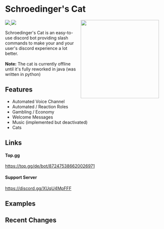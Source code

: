 # Schroedinger's Cat

<img align="right" src="https://user-images.githubusercontent.com/88390464/192118947-6e713788-9a1d-443d-b8ba-7d59f4dd4165.png" height="256" width="256">

<div>
   <a href="https://top.gg/bot/872475386620026971">
      <img src="https://top.gg/api/widget/servers/872475386620026971.svg">
   </a>
   <a href="https://www.discord.gg/XUqU4MpFFF">
      <img src="https://discordapp.com/api/guilds/872891293733388320/widget.png">
   </a>
</div>


Schroedinger's Cat is an easy-to-use discord bot providing slash commands to make your and your user's discord experience a lot better. <br><br>
**Note:** The cat is currently offline until it's fully reworked in java (was written in python)

<!-- FEATURES-->
## Features

   - Automated Voice Channel
   - Automated / Reaction Roles
   - Gambling / Economy
   - Welcome Messages
   - Music (implemented but deactivated)
   - Cats
  
## Links

  #### Top.gg <br>
  https://top.gg/de/bot/872475386620026971<br>
  
  #### Support Server <br>
  https://discord.gg/XUqU4MpFFF

## Examples


## Recent Changes


